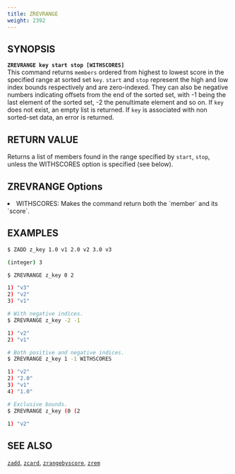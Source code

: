 ```yaml
---
title: ZREVRANGE
weight: 2392
---
```


## SYNOPSIS
<b>`ZREVRANGE key start stop [WITHSCORES]`</b><br>
This command returns `members` ordered from highest to lowest score in the specified range at sorted set `key`.
`start` and `stop` represent the high and low index bounds respectively and are zero-indexed. They can also be negative 
numbers indicating offsets from the end of the sorted set, with -1 being the last element of the sorted set, -2 the penultimate element and so on. 
If `key` does not exist, an empty list is returned. If `key` is associated with non sorted-set data, an error is returned.

## RETURN VALUE
Returns a list of members found in the range specified by `start`, `stop`, unless the WITHSCORES option is specified (see below).

## ZREVRANGE Options
<li> WITHSCORES: Makes the command return both the `member` and its `score`.</li>

## EXAMPLES
```{.sh .copy .separator-dollar}
$ ZADD z_key 1.0 v1 2.0 v2 3.0 v3
```
```sh
(integer) 3
```
```{.sh .copy .separator-dollar}
$ ZREVRANGE z_key 0 2
```
```sh
1) "v3"
2) "v2"
3) "v1"
```
```{.sh .copy .separator-dollar}
# With negative indices.
$ ZREVRANGE z_key -2 -1
```
```sh
1) "v2"
2) "v1" 
```
```{.sh .copy .separator-dollar}
# Both positive and negative indices.
$ ZREVRANGE z_key 1 -1 WITHSCORES
```
```sh
1) "v2"
2) "2.0"
3) "v1"
4) "1.0"
```
```{.sh .copy .separator-dollar}
# Exclusive bounds.
$ ZREVRANGE z_key (0 (2
```
```sh
1) "v2"
```

## SEE ALSO
[`zadd`](../zadd/), [`zcard`](../zcard/), [`zrangebyscore`](../zrangebyscore/), [`zrem`](../zrem)
